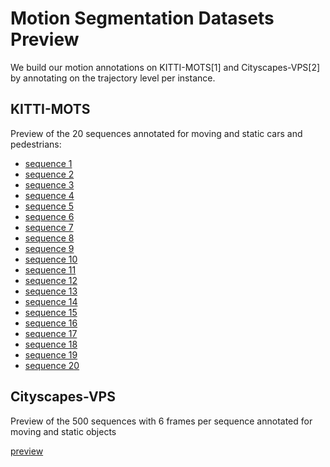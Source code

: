 # Motion Segmentation Datasets Preview

We build our motion annotations on KITTI-MOTS[1] and Cityscapes-VPS[2] by annotating on the trajectory level per instance.

## KITTI-MOTS

Preview of the 20 sequences annotated for moving and static cars and pedestrians:

* [sequence 1](https://youtu.be/Oc7foi7XTEM )
* [sequence 2](https://youtu.be/Z_mParrlYpU )
* [sequence 3](https://youtu.be/PWk0jKMP0B8 )
* [sequence 4](https://youtu.be/2gfuRXWkWmY )
* [sequence 5](https://youtu.be/RjTyhaiFe7c )
* [sequence 6](https://youtu.be/TWyId0iuUSY )
* [sequence 7](https://youtu.be/ig08tI8x3g4 )
* [sequence 8](https://youtu.be/TN8jebMbuds )
* [sequence 9](https://youtu.be/T_vu9qvxCjI )
* [sequence 10](https://youtu.be/sQNbSSdT2Wg )
* [sequence 11](https://youtu.be/gP3mHmP1dmw )
* [sequence 12](https://youtu.be/COvfmAYXpFc )
* [sequence 13](https://youtu.be/X4tLTSclGKg )
* [sequence 14](https://youtu.be/Stjq2sgiu8I )
* [sequence 15](https://youtu.be/Gh5YYdWv_ic )
* [sequence 16](https://youtu.be/w9kpmHX8vNo )
* [sequence 17]()
* [sequence 18]()
* [sequence 19]()
* [sequence 20]()

## Cityscapes-VPS

Preview of the 500 sequences with 6 frames per sequence annotated for moving and static objects

[preview]()
